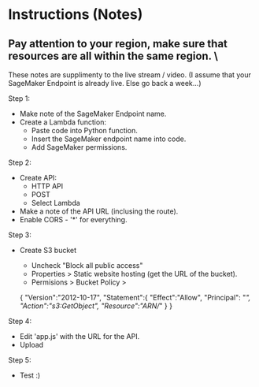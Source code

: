 # Instructions (Notes)

## Pay attention to your region, make sure that resources are all within the same region. \

These notes are supplimenty to the live stream / video.
(I assume that your SageMaker Endpoint is already live.  Else go back a week...)

Step 1:
- Make note of the SageMaker Endpoint name.
- Create a Lambda function:
    - Paste code into Python function.
    - Insert the SageMaker endpoint name into code.
    - Add SageMaker permissions.

Step 2:
- Create API:
    - HTTP API
    - POST 
    - Select Lambda
 - Make a note of the API URL (inclusing the route).
 - Enable CORS - '*' for everything.

Step 3:
- Create S3 bucket
    - Uncheck "Block all public access"
    - Properties > Static website hosting (get the URL of the bucket).
    - Permisions > Bucket Policy > 

    {
      "Version":"2012-10-17",
      "Statement":{
          "Effect":"Allow",
          "Principal": "*",
          "Action":"s3:GetObject",
          "Resource":"ARN/*"
      }
    }

Step 4:
 - Edit 'app.js' with the URL for the API.
 - Upload

Step 5:
- Test :) 